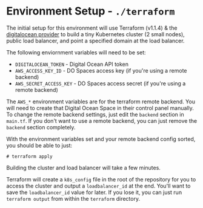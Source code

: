 # Environment Setup - `./terraform`
The initial setup for this environment will use Terraform (v1.1.4) & the [digitalocean provider](https://registry.terraform.io/providers/digitalocean/digitalocean/2.17.0) to build a tiny Kubernetes cluster (2 small nodes), public load balancer, and point a specified domain at the load balancer.

The following enviornment variables will need to be set:
- `DIGITALOCEAN_TOKEN` - Digital Ocean API token
- `AWS_ACCESS_KEY_ID` - DO Spaces access key (if you're using a remote backend)
- `AWS_SECRET_ACCESS_KEY` - DO Spaces access secret (if you're using a remote backend)

The `AWS_*` environment variables are for the terraform remote backend. You will need to create that Digital Ocean Space in their control panel manually. To change the remote backend settings, just edit the `backend` section in `main.tf`. If you don't want to use a remote backend, you can just remove the `backend` section completely.

With the environment variables set and your remote backend config sorted, you should be able to just:

```
# terraform apply
```

Building the cluster and load balancer will take a few minutes.

Terraform will create a `k8s_config` file in the root of the repository for you to access the cluster and output a `loadbalancer_id` at the end. You'll want to save the `loadbalancer_id` value for later. If you lose it, you can just run `terraform output` from within the `terraform` directory.
